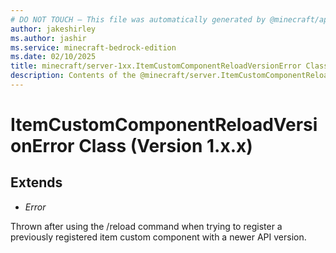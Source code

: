 ```yaml
---
# DO NOT TOUCH — This file was automatically generated by @minecraft/api-docs-generator, to report problems file an issue at https://github.com/Mojang/minecraft-scripting-libraries
author: jakeshirley
ms.author: jashir
ms.service: minecraft-bedrock-edition
ms.date: 02/10/2025
title: minecraft/server-1xx.ItemCustomComponentReloadVersionError Class
description: Contents of the @minecraft/server.ItemCustomComponentReloadVersionError class (Version 1.x.x).
---
```

# ItemCustomComponentReloadVersionError Class (Version 1.x.x)

## Extends
- *Error*

Thrown after using the /reload command when trying to register a previously registered item custom component with a newer API version.

